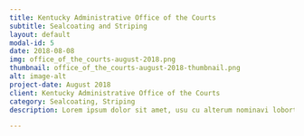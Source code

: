 ```yaml
---
title: Kentucky Administrative Office of the Courts
subtitle: Sealcoating and Striping
layout: default
modal-id: 5
date: 2018-08-08
img: office_of_the_courts-august-2018.png
thumbnail: office_of_the_courts-august-2018-thumbnail.png
alt: image-alt
project-date: August 2018
client: Kentucky Administrative Office of the Courts
category: Sealcoating, Striping
description: Lorem ipsum dolor sit amet, usu cu alterum nominavi lobortis. At duo novum diceret. Tantas apeirian vix et, usu sanctus postulant inciderint ut, populo diceret necessitatibus in vim. Cu eum dicam feugiat noluisse.

---
```

